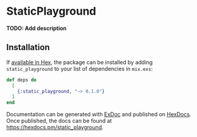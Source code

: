 # StaticPlayground

**TODO: Add description**

## Installation

If [available in Hex](https://hex.pm/docs/publish), the package can be installed
by adding `static_playground` to your list of dependencies in `mix.exs`:

```elixir
def deps do
  [
    {:static_playground, "~> 0.1.0"}
  ]
end
```

Documentation can be generated with [ExDoc](https://github.com/elixir-lang/ex_doc)
and published on [HexDocs](https://hexdocs.pm). Once published, the docs can
be found at <https://hexdocs.pm/static_playground>.

